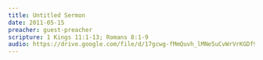 ```yaml
---
title: Untitled Sermon
date: 2011-05-15
preacher: guest-preacher
scripture: 1 Kings 11:1-13; Romans 8:1-9
audio: https://drive.google.com/file/d/17gcwg-fMmQuvh_lMNe5uCvWrVrKGDf9d/view
---
```

